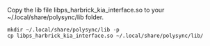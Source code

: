 Copy the lib file libps_harbrick_kia_interface.so  to your ~/.local/share/polysync/lib folder.

```
mkdir ~/.local/share/polysync/lib -p
cp libps_harbrick_kia_interface.so ~/.local/share/polysync/lib/
```
